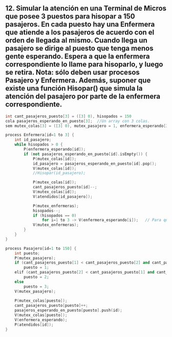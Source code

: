 ## 12. Simular la atención en una Terminal de Micros que posee 3 puestos para hisopar a 150 pasajeros. En cada puesto hay una Enfermera que atiende a los pasajeros de acuerdo con el orden de llegada al mismo. Cuando llega un pasajero se dirige al puesto que tenga menos gente esperando. Espera a que la enfermera correspondiente lo llame para hisoparlo, y luego se retira. Nota: sólo deben usar procesos Pasajero y Enfermera. Además, suponer que existe una función Hisopar() que simula la atención del pasajero por parte de la enfermera correspondiente.

```cpp
int cant_pasajeros_puesto[3] = ([3] 0), hisopados = 150
cola pasajeros_esperando_en_puesto[3];  //Un array con 3 colas.
sem mutex_colas[3] = ([3] 0), mutex_pasajero = 1, enfermera_esperando[3] = ([3] 0), atendidos[150] = ([150] 0), mutex_enfermeras = 1;

process Enfermera[id=1 to 3] {
    int id_pasajero;
    while hisopados > 0 {
        P(enfermera_esperando[id]);
        if (not pasajeros_esperando_en_puesto[id].isEmpty()) {
            P(mutex_colas[id]);
            id_pasajero = pasajeros_esperando_en_puesto[id].pop();
            V(mutex_colas[id]);
            //Hisopar(id_pasajero);

            P(mutex_colas[id]);
            cant_pasajeros_puesto[id]--;
            V(mutex_colas[id]);
            V(atendidos[id_pasajero]);

            P(mutex_enfermeras);    
            hisopados--;
            if (hisopados == 0)
                for i=1 to 3 -> V(enfermera_esperando[i]);   // Para que las enfermeras dormidas se despierten si terminaron
            V(mutex_enfermeras);
        }
    }
}

process Pasajero[id=1 to 150] {
    int puesto;
    P(mutex_pasajero);
    if (cant_pasajeros_puesto[1] < cant_pasajeros_puesto[2] and cant_pasajeros_puesto[1] < cant_pasajeros_puesto[3])
        puesto = 1;
    elif (cant_pasajeros_puesto[2] < cant_pasajeros_puesto[1] and cant_pasajeros_puesto[2] < cant_pasajeros_puesto[3])
        puesto = 2;
    else
        puesto = 3;
    V(mutex_pasajero);
    
    P(mutex_colas[puesto]);
    cant_pasajeros_puesto[puesto]++;
    pasajeros_esperando_en_puesto[puesto].push(id);
    V(mutex_colas[puesto]);
    V(enfermera_esperando);
    P(atendidos[id]);
}
```